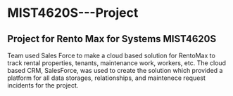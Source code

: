 # MIST4620S---Project

## Project for Rento Max for Systems MIST4620S

Team used Sales Force to make a cloud based solution for RentoMax to track rental properties, tenants, maintenance work, workers, etc. The cloud based CRM, SalesForce, was used to create the solution which provided a platform for all data storages, relationships, and maintenece request incidents for the project. 
